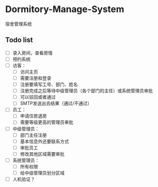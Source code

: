 # Dormitory-Manage-System

宿舍管理系统

## Todo list

- [ ] 录入房间，查看房情
- [ ] 预约系统
- [ ] 访客：
  - [ ] 访问主页
  - [ ] 需要注册和登录
  - [ ] 注册要填写工号、部门、姓名
  - [ ] 注册完成之后等待中级管理员（各个部门的主任）或系统管理员审批
  - [ ] 可以驳回或者通过
  - [ ] SMTP发送出去结果（通过/不通过）
- [ ] 员工：
  - [ ] 申请住房退房
  - [ ] 需要等级更高的管理员审批
- [ ] 中级管理员：
  - [ ] 部门主任注册
  - [ ] 基本信息外还要联系方式
  - [ ] 审批员工
  - [ ] 修改其他区域需要审批
- [ ] 系统管理员：
  - [ ] 所有权限
  - [ ] 给中级管理员划分区域
- [ ] 人机验证？
